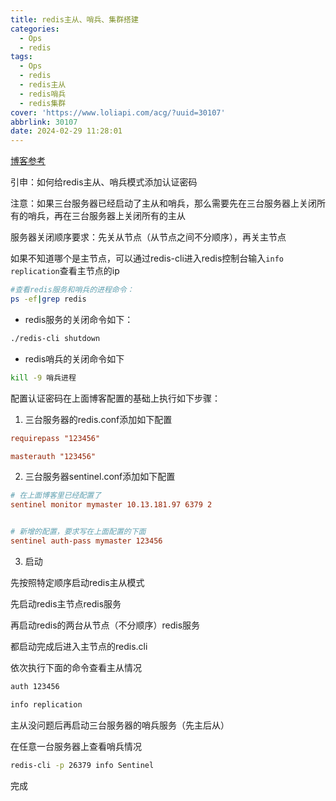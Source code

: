 ```yaml
---
title: redis主从、哨兵、集群搭建
categories:
  - Ops
  - redis
tags:
  - Ops
  - redis
  - redis主从
  - redis哨兵
  - redis集群
cover: 'https://www.loliapi.com/acg/?uuid=30107'
abbrlink: 30107
date: 2024-02-29 11:28:01
---
```


[博客参考](https://blog.csdn.net/weixin_47062656/article/details/123187627)

引申：如何给redis主从、哨兵模式添加认证密码

注意：如果三台服务器已经启动了主从和哨兵，那么需要先在三台服务器上关闭所有的哨兵，再在三台服务器上关闭所有的主从

服务器关闭顺序要求：先关从节点（从节点之间不分顺序），再关主节点

如果不知道哪个是主节点，可以通过redis-cli进入redis控制台输入`info replication`查看主节点的ip

```bash
#查看redis服务和哨兵的进程命令：
ps -ef|grep redis
```

* redis服务的关闭命令如下：

```bash
./redis-cli shutdown
```

* redis哨兵的关闭命令如下

```bash
kill -9 哨兵进程
```

配置认证密码在上面博客配置的基础上执行如下步骤：

1. 三台服务器的redis.conf添加如下配置

```conf
requirepass "123456"

masterauth "123456"
```

2. 三台服务器sentinel.conf添加如下配置

```conf
# 在上面博客里已经配置了
sentinel monitor mymaster 10.13.181.97 6379 2


# 新增的配置，要求写在上面配置的下面
sentinel auth-pass mymaster 123456
```

3. 启动

先按照特定顺序启动redis主从模式

先启动redis主节点redis服务

再启动redis的两台从节点（不分顺序）redis服务

都启动完成后进入主节点的redis.cli

依次执行下面的命令查看主从情况

```bash
auth 123456

info replication
```

主从没问题后再启动三台服务器的哨兵服务（先主后从）

在任意一台服务器上查看哨兵情况

```bash
redis-cli -p 26379 info Sentinel
```

完成
